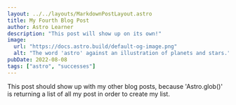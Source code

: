 ```yaml
---
layout: ../../layouts/MarkdownPostLayout.astro
title: My Fourth Blog Post
author: Astro Learner
description: "This post will show up on its own!"
image:
  url: "https://docs.astro.build/default-og-image.png"
  alt: "The word 'astro' against an illustration of planets and stars."
pubDate: 2022-08-08
tags: ["astro", "successes"]
---
```


This post should show up with my other blog posts, because 'Astro.glob()' is returning a list of all my post in order to create my list.
